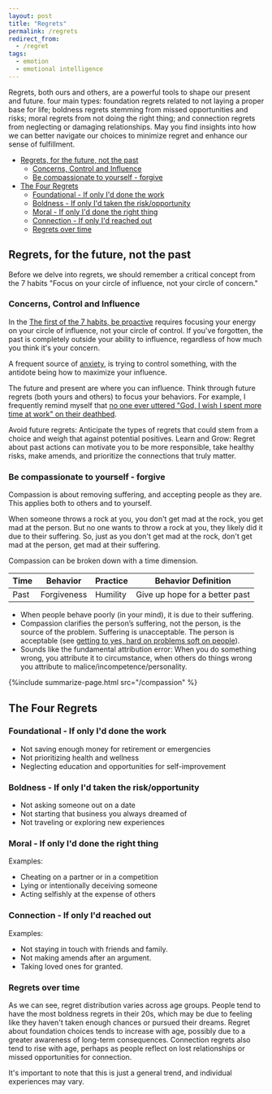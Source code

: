 ```yaml
---
layout: post
title: "Regrets"
permalink: /regrets
redirect_from:
  - /regret
tags:
  - emotion
  - emotional intelligence
---
```


<script src="https://cdnjs.cloudflare.com/ajax/libs/Chart.js/3.6.2/chart.min.js" integrity="sha512-tMabqarPtykgDtdtSqCL3uLVM0gS1ZkUAVhRFu1vSEFgvB73niFQWJuvviDyBGBH22Lcau4rHB5p2K2T0Xvr6Q==" crossorigin="anonymous" referrerpolicy="no-referrer"></script>
<script src="https://cdn.jsdelivr.net/npm/chartjs-plugin-datalabels@2.0.0"></script>

Regrets, both ours and others, are a powerful tools to shape our present and future. four main types: foundation regrets related to not laying a proper base for life; boldness regrets stemming from missed opportunities and risks; moral regrets from not doing the right thing; and connection regrets from neglecting or damaging relationships. May you find insights into how we can better navigate our choices to minimize regret and enhance our sense of fulfillment.

<!-- prettier-ignore-start -->

<!-- vim-markdown-toc-start -->

- [Regrets, for the future, not the past](#regrets-for-the-future-not-the-past)
    - [Concerns, Control and Influence](#concerns-control-and-influence)
    - [Be compassionate to yourself - forgive](#be-compassionate-to-yourself---forgive)
- [The Four Regrets](#the-four-regrets)
    - [Foundational - If only I'd done the work](#foundational---if-only-id-done-the-work)
    - [Boldness - If only I'd taken the risk/opportunity](#boldness---if-only-id-taken-the-riskopportunity)
    - [Moral - If only I'd done the right thing](#moral---if-only-id-done-the-right-thing)
    - [Connection - If only I'd reached out](#connection---if-only-id-reached-out)
    - [Regrets over time](#regrets-over-time)

<!-- vim-markdown-toc-end -->
<!-- prettier-ignore-end -->

## Regrets, for the future, not the past

Before we delve into regrets, we should remember a critical concept from the 7 habits "Focus on your circle of influence, not your circle of concern."

### Concerns, Control and Influence

In the [The first of the 7 habits, be proactive](/7h-c1) requires focusing your energy on your circle of influence, not your circle of control. If you've forgotten, the past is completely outside your ability to influence, regardless of how much you think it's your concern.

A frequent source of [anxiety](/mental-pain), is trying to control something, with the antidote being how to maximize your influence.

The future and present are where you can influence. Think through future regrets (both yours and others) to focus your behaviors. For example, I frequently remind myself that [no one ever uttered "God, I wish I spent more time at work" on their deathbed](/wlb-manifesto).

Avoid future regrets: Anticipate the types of regrets that could stem from a choice and weigh that against potential positives.
Learn and Grow: Regret about past actions can motivate you to be more responsible, take healthy risks, make amends, and prioritize the connections that truly matter.

### Be compassionate to yourself - forgive

Compassion is about removing suffering, and accepting people as they are. This applies both to others and to yourself.

When someone throws a rock at you, you don't get mad at the rock, you get mad at the person. But no one wants to throw a rock at you, they likely did it due to their suffering. So, just as you don't get mad at the rock, don't get mad at the person, get mad at their suffering.

Compassion can be broken down with a time dimension.

| Time | Behavior    | Practice | Behavior Definition            |
| ---- | ----------- | -------- | ------------------------------ |
| Past | Forgiveness | Humility | Give up hope for a better past |

- When people behave poorly (in your mind), it is due to their suffering.
- Compassion clarifies the person’s suffering, not the person, is the source of the problem. Suffering is unacceptable. The person is acceptable (see [getting to yes, hard on problems soft on people](/gty)).
- Sounds like the fundamental attribution error: When you do something wrong, you attribute it to circumstance, when others do things wrong you attribute to malice/incompetence/personality.

{%include summarize-page.html src="/compassion" %}

## The Four Regrets

### Foundational - If only I'd done the work

- Not saving enough money for retirement or emergencies
- Not prioritizing health and wellness
- Neglecting education and opportunities for self-improvement

### Boldness - If only I'd taken the risk/opportunity

- Not asking someone out on a date
- Not starting that business you always dreamed of
- Not traveling or exploring new experiences

### Moral - If only I'd done the right thing

Examples:

- Cheating on a partner or in a competition
- Lying or intentionally deceiving someone
- Acting selfishly at the expense of others

### Connection - If only I'd reached out

Examples:

- Not staying in touch with friends and family.
- Not making amends after an argument.
- Taking loved ones for granted.

### Regrets over time

As we can see, regret distribution varies across age groups. People tend to have the most boldness regrets in their 20s, which may be due to feeling like they haven't taken enough chances or pursued their dreams. Regret about foundation choices tends to increase with age, possibly due to a greater awareness of long-term consequences. Connection regrets also tend to rise with age, perhaps as people reflect on lost relationships or missed opportunities for connection.

It's important to note that this is just a general trend, and individual experiences may vary.

<canvas id="chart-regrets-over-time"></canvas>

<script>
defer(() => {
  const ctx = "chart-regrets-over-time";

  // Data table - easy to read and edit
  const regretsData = {
    decades: ['20s', '30s', '40s', '50s', '60s', '70s+'],
    regretTypes: {
      Foundational: [15, 20, 25, 20, 15, 10],
      Boldness:     [40, 32, 26, 22, 18, 14],
      Moral:        [25, 20, 20, 28, 33, 38],
      Connection:   [25, 30, 30, 32, 37, 42]
    }
  };

  // Color scheme for each regret type
  const colors = [
    { border: 'rgba(54, 162, 235, 0.8)', bg: 'rgba(54, 162, 235, 0.2)' },  // Blue
    { border: 'rgba(255, 99, 132, 0.8)', bg: 'rgba(255, 99, 132, 0.2)' },  // Red
    { border: 'rgba(255, 206, 86, 0.8)', bg: 'rgba(255, 206, 86, 0.2)' },  // Yellow
    { border: 'rgba(75, 192, 192, 0.8)', bg: 'rgba(75, 192, 192, 0.2)' }   // Teal
  ];

  // Convert to Chart.js dataset format - labels read from data
  const datasets = Object.keys(regretsData.regretTypes).map((regretType, index) => ({
    label: regretType,
    data: regretsData.regretTypes[regretType],
    borderColor: colors[index].border,
    backgroundColor: colors[index].bg,
    tension: 0.4
  }));

  const myChart = new Chart(ctx, {
    type: 'line',
    data: {
      labels: regretsData.decades,
      datasets: datasets
    },
    options: {
      plugins: {
        title: {
          display: true,
          text: 'Regret Distribution by Age'
        },
        legend: {
          display: true
        },
        datalabels: {
          align: 'top',
          font: {
            size: 10
          },
          formatter: function(value) {
            return value + '%';
          }
        }
      },
      scales: {
        y: {
          beginAtZero: true,
          title: {
            display: true,
            text: 'Percentage (%)'
          }
        },
        x: {
          title: {
            display: true,
            text: 'Age Decade'
          }
        }
      },
      elements: {
        point: {
          radius: 4
        }
      }
    }
  });

  console.log(ctx, myChart);
});
</script>
